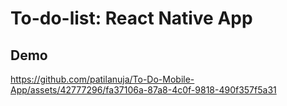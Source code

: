 # To-do-list: React Native App
## Demo 

https://github.com/patilanuja/To-Do-Mobile-App/assets/42777296/fa37106a-87a8-4c0f-9818-490f357f5a31

